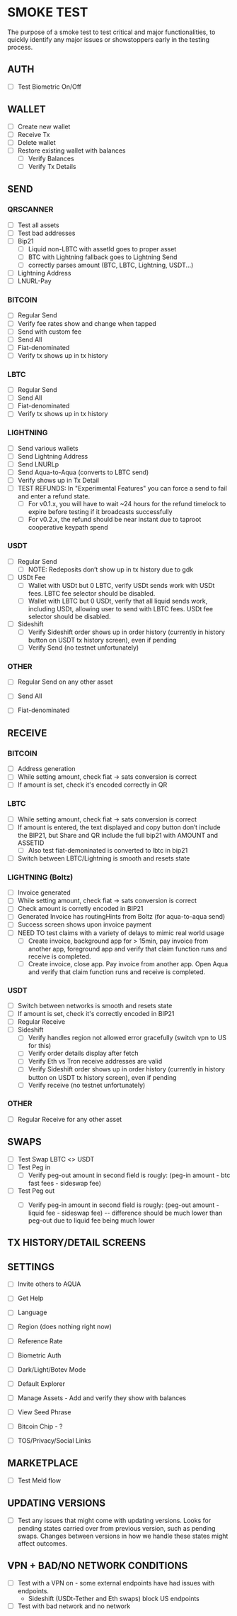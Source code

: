 # SMOKE TEST
The purpose of a smoke test to test critical and major functionalities,
to quickly identify any major issues or showstoppers early in the testing process.

## AUTH
- [ ] Test Biometric On/Off

## WALLET
- [ ] Create new wallet
- [ ] Receive Tx
- [ ] Delete wallet
- [ ] Restore existing wallet with balances
    - [ ] Verify Balances
    - [ ] Verify Tx Details

## SEND
### QRSCANNER
- [ ] Test all assets
- [ ] Test bad addresses
- [ ] Bip21
    - [ ] Liquid non-LBTC with assetId goes to proper asset
    - [ ] BTC with Lightning fallback goes to Lightning Send
    - [ ] correctly parses amount (BTC, LBTC, Lightning, USDT...)
- [ ] Lightning Address
- [ ] LNURL-Pay

### BITCOIN
- [ ] Regular Send
- [ ] Verify fee rates show and change when tapped
- [ ] Send with custom fee
- [ ] Send All
- [ ] Fiat-denominated
- [ ] Verify tx shows up in tx history

### LBTC
- [ ] Regular Send
- [ ] Send All
- [ ] Fiat-denominated
- [ ] Verify tx shows up in tx history

### LIGHTNING
- [ ] Send various wallets
- [ ] Send Lightning Address
- [ ] Send LNURLp
- [ ] Send Aqua-to-Aqua (converts to LBTC send)
- [ ] Verify shows up in Tx Detail
- [ ] TEST REFUNDS: In "Experimental Features" you can force a send to fail and enter a refund state.
  - [ ] For v0.1.x, you will have to wait ~24 hours for the refund timelock to expire before testing if it broadcasts successfully
  - [ ] For v0.2.x, the refund should be near instant due to taproot cooperative keypath spend

### USDT
- [ ] Regular Send
    - [ ] NOTE: Redeposits don’t show up in tx history due to gdk
- [ ] USDt Fee
    - [ ] Wallet with USDt but 0 LBTC, verify USDt sends work with USDt fees. LBTC fee selector should be disabled.
    - [ ] Wallet with LBTC but 0 USDt, verify that all liquid sends work, including USDt, allowing user to send with LBTC fees. USDt fee selector should be disabled.
- [ ] Sideshift
    - [ ] Verify Sideshift order shows up in order history (currently in history button on USDT tx history screen), even if pending
    - [ ] Verify Send (no testnet unfortunately)

### OTHER
- [ ] Regular Send on any other asset
- [ ] Send All
- [ ] Fiat-denominated


## RECEIVE
### BITCOIN
- [ ] Address generation
- [ ] While setting amount, check fiat -> sats conversion is correct
- [ ] If amount is set, check it's encoded correctly in QR

### LBTC
- [ ] While setting amount, check fiat -> sats conversion is correct
- [ ] If amount is entered, the text displayed and copy button don’t include the BIP21, but Share and QR include the full bip21 with AMOUNT and ASSETID
    - [ ] Also test fiat-demoninated is converted to lbtc in bip21
- [ ] Switch between LBTC/Lightning is smooth and resets state

### LIGHTNING (Boltz)
- [ ] Invoice generated
- [ ] While setting amount, check fiat -> sats conversion is correct
- [ ] Check amount is corretly encoded in BIP21
- [ ] Generated Invoice has routingHints from Boltz (for aqua-to-aqua send)
- [ ] Success screen shows upon invoice payment
- [ ] NEED TO test claims with a variety of delays to mimic real world usage
  - [ ] Create invoice, background app for > 15min, pay invoice from another app, foreground app and verify that claim function runs and receive is completed.
  - [ ] Create invoice, close app. Pay invoice from another app. Open Aqua and verify that claim function runs and receive is completed.

### USDT
- [ ] Switch between networks is smooth and resets state
- [ ] If amount is set, check it's correctly encoded in BIP21
- [ ] Regular Receive
- [ ] Sideshift
    - [ ] Verify handles region not allowed error gracefully (switch vpn to US for this)
    - [ ] Verify order details display after fetch
    - [ ] Verify Eth vs Tron receive addresses are valid
    - [ ] Verify Sideshift order shows up in order history (currently in history button on USDT tx history screen), even if pending
    - [ ] Verify receive (no testnet unfortunately)

### OTHER
- [ ] Regular Receive for any other asset


## SWAPS
- [ ] Test Swap LBTC <> USDT
- [ ] Test Peg in
    - [ ] Verify peg-out amount in second field is rougly: (peg-in amount - btc fast fees - sideswap fee)
- [ ] Test Peg out
  - [ ] Verify peg-in amount in second field is rougly: (peg-out amount - liquid fee - sideswap fee) 
       -- difference should be much lower than peg-out due to liquid fee being much lower


## TX HISTORY/DETAIL SCREENS



## SETTINGS
- [ ] Invite others to AQUA
- [ ] Get Help
- [ ] Language
- [ ] Region (does nothing right now)
- [ ] Reference Rate
- [ ] Biometric Auth
- [ ] Dark/Light/Botev Mode
- [ ] Default Explorer
- [ ] Manage Assets - Add and verify they show with balances
- [ ] View Seed Phrase
- [ ] Bitcoin Chip - ?
- [ ] TOS/Privacy/Social Links



##  MARKETPLACE
- [ ] Test Meld flow


## UPDATING VERSIONS
- [ ] Test any issues that might come with updating versions. Looks for pending states carried over from previous version, such as pending swaps. Changes between versions in how we handle these states might affect outcomes.


## VPN + BAD/NO NETWORK CONDITIONS
- [ ] Test with a VPN on - some external endpoints have had issues with endpoints. 
    - Sideshift (USDt-Tether and Eth swaps) block US endpoints
- [ ] Test with bad network and no network
